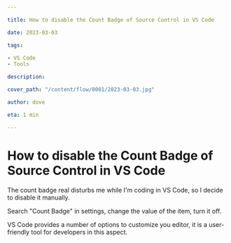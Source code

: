 ```yaml
---

title: How to disable the Count Badge of Source Control in VS Code

date: 2023-03-03

tags:

- VS Code
- Tools

description:

cover_path: "/content/flow/0001/2023-03-03.jpg"

author: dove

eta: 1 min

---
```


# How to disable the Count Badge of Source Control in VS Code

The count badge real disturbs me while I'm coding in VS Code, so I decide to disable it manually.

Search "Count Badge" in settings, change the value of the item, turn it off.

[comment]: <> (![img_test]&#40;/content/flow/0001/2023-03-03.jpg&#41;)

VS Code provides a number of options to customize you editor, it is a user-friendly tool for
developers in this aspect.

